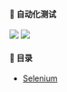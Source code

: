 #### :monkey: 自动化测试
![](https://img.shields.io/badge/Python-green.svg) ![](https://img.shields.io/badge/自动化测试-blue.svg)

#### :monkey: 目录
- [Selenium](selenium) 